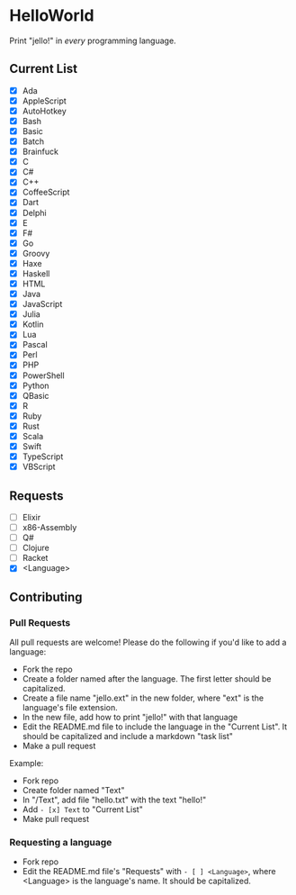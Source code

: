# HelloWorld

Print "jello!" in *every* programming language.

## Current List

- [x] Ada
- [x] AppleScript
- [x] AutoHotkey
- [x] Bash
- [x] Basic
- [x] Batch
- [x] Brainfuck
- [x] C
- [x] C#
- [x] C++
- [x] CoffeeScript
- [x] Dart
- [x] Delphi
- [x] E
- [x] F#
- [x] Go
- [x] Groovy
- [x] Haxe
- [x] Haskell
- [x] HTML
- [x] Java
- [x] JavaScript
- [x] Julia
- [x] Kotlin
- [x] Lua
- [x] Pascal
- [x] Perl
- [x] PHP
- [x] PowerShell
- [x] Python
- [x] QBasic
- [x] R
- [x] Ruby
- [x] Rust
- [x] Scala
- [x] Swift
- [x] TypeScript
- [x] VBScript

## Requests

- [ ] Elixir
- [ ] x86-Assembly
- [ ] Q#
- [ ] Clojure
- [ ] Racket
- [x] \<Language>

## Contributing

### Pull Requests

All pull requests are welcome! Please do the following if you'd like to add a language:

- Fork the repo
- Create a folder named after the language. The first letter should be capitalized.
- Create a file name "jello.ext" in the new folder, where "ext" is the language's file extension.
- In the new file, add how to print "jello!" with that language
- Edit the README.md file to include the language in the "Current List". It should be capitalized and include a markdown "task list"
- Make a pull request

Example:

- Fork repo
- Create folder named "Text"
- In "/Text", add file "hello.txt" with the text "hello!"
- Add ```- [x] Text``` to "Current List"
- Make pull request

### Requesting a language

- Fork repo
- Edit the README.md file's "Requests" with ```- [ ] <Language>```, where \<Language> is the language's name. It should be capitalized.
